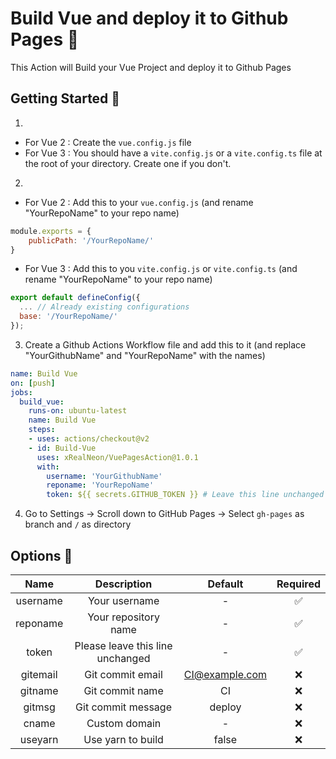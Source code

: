 # Build Vue and deploy it to Github Pages 🚀
This Action will Build your Vue Project and deploy it to Github Pages

## Getting Started 🎉

1.
- For Vue 2 : Create the `vue.config.js` file
- For Vue 3 : You should have a `vite.config.js` or a `vite.config.ts` file at the root of your directory. Create one if you don't.
2.
- For Vue 2 : Add this to your `vue.config.js` (and rename "YourRepoName" to your repo name)
```javascript
module.exports = {
    publicPath: '/YourRepoName/'
}
```
- For Vue 3 : Add this to you `vite.config.js` or `vite.config.ts` (and rename "YourRepoName" to your repo name)
```javascript
export default defineConfig({
  ... // Already existing configurations
  base: '/YourRepoName/'
});
```
3. Create a Github Actions Workflow file and add this to it (and replace "YourGithubName" and "YourRepoName" with the names)
```yml
name: Build Vue
on: [push]
jobs:
  build_vue:
    runs-on: ubuntu-latest
    name: Build Vue
    steps:
    - uses: actions/checkout@v2
    - id: Build-Vue
      uses: xRealNeon/VuePagesAction@1.0.1
      with:
        username: 'YourGithubName'
        reponame: 'YourRepoName'
        token: ${{ secrets.GITHUB_TOKEN }} # Leave this line unchanged
```
4. Go to Settings -> Scroll down to GitHub Pages -> Select `gh-pages` as branch and `/` as directory 

## Options 🔧
|   Name   |            Description           |     Default    | Required |
|:--------:|:--------------------------------:|:--------------:|:--------:|
| username |           Your username          |        -       |     ✅    |
| reponame |       Your repository name       |        -       |     ✅    |
|   token  | Please leave this line unchanged |        -       |     ✅    |
| gitemail |         Git commit email         | CI@example.com |     ❌    |
|  gitname |          Git commit name         |       CI       |     ❌    |
|  gitmsg  |        Git commit message        |     deploy     |     ❌    |
|   cname  |           Custom domain          |        -       |     ❌    |
|  useyarn |         Use yarn to build        |      false     |     ❌    |
